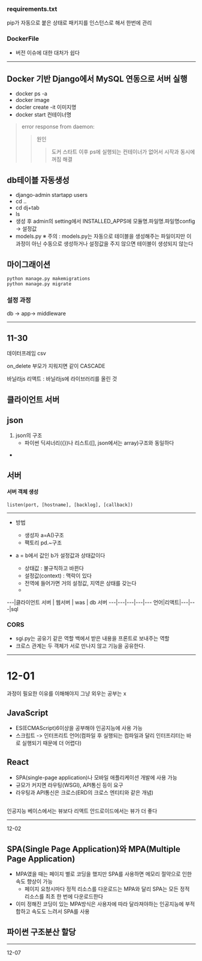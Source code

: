 ### requirements.txt
pip가 자동으로 붙은 상태로 패키지를 인스턴스로 해서 한번에 관리 


### DockerFile
- 버전 이슈에 대한 대처가 쉽다


---
## Docker 기반 Django에서 MySQL 연동으로 서버 실행
- docker ps -a
- docker image
- docler create -it 이미지명
- docker start 컨테이너명
> error response from daemon:
>> 원인 
>>>  도커 스타트 이후 ps에 실행되는 컨테이너가 없어서 시작과 동시에 꺼짐
>> 해결
>>>
## db테이블 자동생성
- django-admin startapp users
- cd ..
- cd dj+tab
- ls
- 생성 후 admin의 setting에서 INSTALLED_APPS에 모듈명.파일명.파일명config -> 설정값
- models.py
※ 주의 : models.py는 자동으로 테이블을 생성해주는 파일이지만 이 과정이 아닌 수동으로 생성하거나 설정값을 주지 않으면 테이블이 생성되지 않는다


## 마이그래이션
    python manage.py makemigrations
    python manage.py migrate
### 설정 과정   
db -> app-> middleware

---
## 11-30

데이터프레임  csv 

on_delete 부모가 지워지면 같이
CASCADE

바닐라js
리액트 : 바닐라js에 라이브러리를 올린 것

## 클라이언트 서버

## json
1. json의 구조 
   - 파이썬 딕셔너리({})나 리스트([], json에서는 array)구조와 동일하다
- 

## 서버
#### 서버 객체 생성
    listen(port, [hostname], [backlog], [callback])

---
- 방법
  - 생성자 a=A()구조
  - 팩토리 pd.~구조

- a = b에서 값인 b가 설정값과 상태값이다  
  - 상태값 : 불규칙하고 바뀐다
  - 설정값(context) : 맥락이 있다 
  - 전역에 들어가면 거의 설정값, 지역은 상태를 갖는다
  -
<div>
---|클라이언트 서버 | 웹서버 | was | db 서버
---|---|---|---|---
언어|리액트|---|---|sql
</div>

### CORS
- sgi.py는 공유기 같은 역할 백에서 받은 내용을 프론트로 보내주는 역할
- 크로스 관계는 두 객체가 서로 만나지 않고 기능을 공유한다.
---
# 12-01
과정이 필요한 이유를 이해해야지 그냥 외우는 공부는 x

## JavaScript 
- ES(ECMAScript)6이상을 공부해야 인공지능에 사용 가능
- 스크립트 -> 인터프리트 언어(컴파일 후 실행되는 컴파일과 달리 인터프리터는 바로 실행되기 때문에 더 어렵다)

## React
- SPA(single-page application)나 모바일 애플리케이션 개발에 사용 가능
- 규모가 커지면 라우팅(WSGI), API통신 등이 요구
- 라우팅과 API통신은 크로스(ERD의 크로스 엔티티와 같은 개념)
## 
인공지능 베이스에서는 뷰보다 리액트
안드로이드에서는 뷰가 더 좋다


---
12-02
## SPA(Single Page Application)와 MPA(Multiple Page Application)
- MPA였을 때는 페이지 별로 코딩을 했지만 SPA를 사용하면 메모리 절약으로 인한 속도 향상이 가능
  - 페이지 요청시마다 정적 리소스를 다운로드는 MPA와 달리 SPA는 모든 정적 리소스를 최초 한 번에 다운로드한다
- 이미 정해진 코딩이 있는 MPA방식은 사용자에 따라 달라져야하는 인공지능에 부적합하고 속도도 느려서 SPA를 사용

## 파이썬 구조분산 할당

---
12-07
